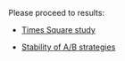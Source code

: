 Please proceed to results:

- [Times Square study](https://numpde.github.io/optimum/code/work/20210616-OPT1/c_grid_study0/UTC-20210619-074952/)

- [Stability of A/B strategies](https://numpde.github.io/optimum/code/work/20210616-OPT1/c_grid_study1/UTC-20210621-232339)
